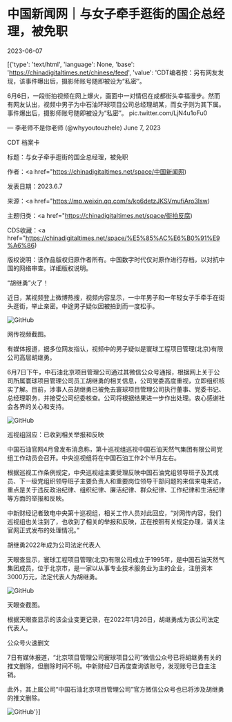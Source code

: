 # 中国新闻网｜与女子牵手逛街的国企总经理，被免职

2023-06-07

[{'type': 'text/html', 'language': None, 'base': 'https://chinadigitaltimes.net/chinese/feed', 'value': 'CDT编者按：另有网友发现，该事件曝出后，摄影师账号随即被设为“私密”。



6月6日，一段街拍视频在网上爆火，画面中一对情侣在成都街头幸福漫步。然而有网友认出，视频中男子为中石油环球项目公司总经理胡某，而女子则为其下属。事件爆出后，摄影师账号随即被设为“私密”。 pic.twitter.com/LjN4u1oFu0

&mdash; 李老师不是你老师 (@whyyoutouzhele) June 7, 2023







CDT 档案卡

标题：与女子牵手逛街的国企总经理，被免职

作者：<a href="https://chinadigitaltimes.net/space/中国新闻网)

发表日期：2023.6.7

来源：<a href="https://mp.weixin.qq.com/s/kp6detzJKSVmufiAro3lsw)

主题归类：<a href="https://chinadigitaltimes.net/space/街拍反腐)

CDS收藏：<a href="https://chinadigitaltimes.net/space/%E5%85%AC%E6%B0%91%E9%A6%86)

版权说明：该作品版权归原作者所有。中国数字时代仅对原作进行存档，以对抗中国的网络审查。详细版权说明。





“胡继勇”火了！

近日，某视频登上微博热搜，视频内容显示，一中年男子和一年轻女子手牵手在街头逛街，举止亲密。中途男子疑似因被拍到而一度松手。

![GitHub](https://chinadigitaltimes.net/chinese/files/2023/06/image-1686135528995.png)

网传视频截图。

有媒体报道，据多位网友指认，视频中的男子疑似是寰球工程项目管理(北京)有限公司高层胡继勇。

6月7日下午，中石油北京项目管理公司通过其微信公众号通报，根据网上关于公司所属寰球项目管理公司员工胡继勇的相关信息，公司党委高度重视，立即组织核实了解。目前，涉事人员胡继勇已被免去寰球项目管理公司执行董事、党委书记、总经理职务，并接受公司纪委核查。公司将根据结果进一步作出处理。衷心感谢社会各界的关心和支持。

![GitHub](https://chinadigitaltimes.net/chinese/files/2023/06/post-696920-64806557b0f59.png)

巡视组回应：已收到相关举报和反映

中国石油官网4月曾发布消息称，第十巡视组巡视中国石油天然气集团有限公司党组工作动员会召开。中央巡视组将在中国石油工作2个半月左右。

根据巡视工作条例规定，中央巡视组主要受理反映中国石油党组领导班子及其成员、下一级党组织领导班子主要负责人和重要岗位领导干部问题的来信来电来访，重点是关于违反政治纪律、组织纪律、廉洁纪律、群众纪律、工作纪律和生活纪律等方面的举报和反映。

中新财经记者致电中央第十巡视组，相关工作人员对此回应，“对网传内容，我们巡视组也关注到了，也收到了相关的举报和反映，正在按照有关规定办理，请关注官网正式发布的处理情况。”

胡继勇2022年成为公司法定代表人

天眼查显示，寰球工程项目管理(北京)有限公司成立于1995年，是中国石油天然气集团成员，位于北京市，是一家以从事专业技术服务业为主的企业，注册资本3000万元，法定代表人为胡继勇。

![GitHub](https://chinadigitaltimes.net/chinese/files/2023/06/post-696920-64806557b957b.)

天眼查截图。

根据天眼查显示的该企业变更记录，在2022年1月26日，胡继勇成为该公司法定代表人。

公众号火速删文

7日有媒体报道，“北京项目管理公司寰球项目公司”微信公众号已将胡继勇有关的推文删除，但删除时间不明。中新财经7日再度查询该账号，发现账号已自主注销。

此外，其上属公司“中国石油北京项目管理公司”官方微信公众号也已将涉及胡继勇的推文删除。

![GitHub](https://chinadigitaltimes.net/chinese/files/2023/06/post-696920-64806557c1d4b.)'}]